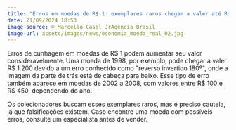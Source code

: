 ```yaml
---
title: "Erros em moedas de R$ 1: exemplares raros chegam a valer até R$ 1.200"
date: 21/09/2024 18:53
image-source: © Marcello Casal JrAgência Brasil
image-url: assets/images/news/economia_moeda_real_02.jpg
---
```


Erros de cunhagem em moedas de R$ 1 podem aumentar seu valor consideravelmente. Uma moeda de 1998, por exemplo, pode chegar a valer R$ 1.200 devido a um erro conhecido como "reverso invertido 180º", onde a imagem da parte de trás está de cabeça para baixo. Esse tipo de erro também aparece em moedas de 2002 a 2008, com valores entre R$ 100 e R$ 450, dependendo do ano.

Os colecionadores buscam esses exemplares raros, mas é preciso cautela, já que falsificações existem. Caso encontre uma moeda com possíveis erros, consulte um especialista antes de vender.